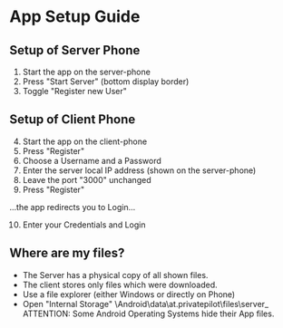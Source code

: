# App Setup Guide

## Setup of Server Phone
1. Start the app on the server-phone
2. Press "Start Server" (bottom display border)
3. Toggle "Register new User"

## Setup of Client Phone
4. Start the app on the client-phone
5. Press "Register"
6. Choose a Username and a Password
7. Enter the server local IP address (shown on the server-phone)
8. Leave the port "3000" unchanged
9. Press "Register"

...the app redirects you to Login...

10. Enter your Credentials and Login

## Where are my files?
- The Server has a physical copy of all shown files.
- The client stores only files which were downloaded.
- Use a file explorer (either Windows or directly on Phone)
- Open "Internal Storage" \Android\data\at.privatepilot\files\server_ \
ATTENTION: Some Android Operating Systems hide their App files.

